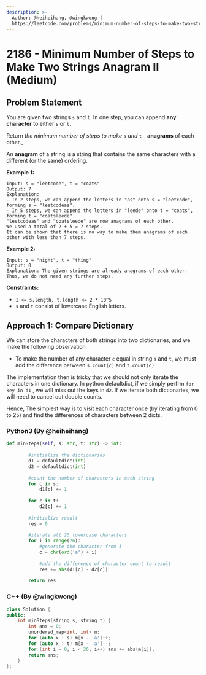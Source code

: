 ```yaml
---
description: >-
  Author: @heiheihang, @wingkwong |
  https://leetcode.com/problems/minimum-number-of-steps-to-make-two-strings-anagram-ii/
---
```


# 2186 - Minimum Number of Steps to Make Two Strings Anagram II (Medium)

## Problem Statement

You are given two strings `s` and `t`. In one step, you can append **any character** to either `s` or `t`.

Return _the minimum number of steps to make_ `s` _and_ `t` \_ **anagrams** of each other.\_

An **anagram** of a string is a string that contains the same characters with a different (or the same) ordering.

**Example 1:**

```
Input: s = "leetcode", t = "coats"
Output: 7
Explanation: 
- In 2 steps, we can append the letters in "as" onto s = "leetcode", forming s = "leetcodeas".
- In 5 steps, we can append the letters in "leede" onto t = "coats", forming t = "coatsleede".
"leetcodeas" and "coatsleede" are now anagrams of each other.
We used a total of 2 + 5 = 7 steps.
It can be shown that there is no way to make them anagrams of each other with less than 7 steps.
```

**Example 2:**

```
Input: s = "night", t = "thing"
Output: 0
Explanation: The given strings are already anagrams of each other. Thus, we do not need any further steps.
```

**Constraints:**

* `1 <= s.length, t.length <= 2 * 10^5`
* `s` and `t` consist of lowercase English letters.

## Approach 1: Compare Dictionary

We can store the characters of both strings into two dictionaries, and we make the following observation

* To make the number of any character `c` equal in string `s` and `t`, we must add the difference between `s.count(c)` and `t.count(c)`

The implementation then is tricky that we should not only iterate the characters in one dictionary. In python defaultdict, if we simply perfrm `for key in d1` , we will miss out the keys in `d2`. If we iterate both dictionaries, we will need to cancel out double counts.&#x20;

Hence, The simplest way is to visit each character once (by iterating from 0 to 25) and find the differences of characters between 2 dicts.

### Python3 (By @heiheihang)

```python
def minSteps(self, s: str, t: str) -> int:
        
        #initialize the dictionaries
        d1 = defaultdict(int)
        d2 = defaultdict(int)
        
        #count the number of characters in each string
        for c in s:
            d1[c] += 1
            
        for c in t:
            d2[c] += 1
        
        #initialize result    
        res = 0
        
        #iterate all 26 lowercase characters
        for i in range(26):
            #generate the character from i
            c = chr(ord('a') + i)
            
            #add the difference of character count to result
            res += abs(d1[c] - d2[c])
            
        return res
```

### C++ (By @wingkwong)

```cpp
class Solution {
public:
    int minSteps(string s, string t) {
        int ans = 0;
        unordered_map<int, int> m;
        for (auto x : s) m[x - 'a']++;
        for (auto x : t) m[x - 'a']--;
        for (int i = 0; i < 26; i++) ans += abs(m[i]);
        return ans;
    }
};
```
